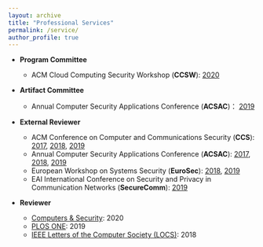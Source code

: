 ```yaml
---
layout: archive
title: "Professional Services"
permalink: /service/
author_profile: true
---
```


* **Program Committee**
    * ACM Cloud Computing Security Workshop (**CCSW**): [2020](https://ccsw.io/)

* **Artifact Committee**
    * Annual Computer Security Applications Conference (**ACSAC**)： [2019](https://www.acsac.org/2019/)
    
* **External Reviewer**
    * ACM Conference on Computer and Communications Security (**CCS**): [2017](https://www.sigsac.org/ccs/CCS2017/index.html), [2018](https://www.sigsac.org/ccs/CCS2018/index.html), [2019](https://www.sigsac.org/ccs/CCS2019/)
    * Annual Computer Security Applications Conference (**ACSAC**): [2017](https://www.acsac.org/2017/), [2018](https://www.acsac.org/2018/), [2019](https://www.acsac.org/2019/)
    * European Workshop on Systems Security (**EuroSec**): [2018](http://www.sharcs-project.eu/eurosec-2018/), [2019](https://www.threat-arrest.eu/html/eurosec-2019/)
    * EAI International Conference on Security and Privacy in Communication Networks (**SecureComm**): [2019](http://securecomm2019.eai-conferences.org/)

* **Reviewer**
    * [Computers & Security](https://journals.elsevier.com/computers-and-security/): 2020
    * [PLOS ONE](https://journals.plos.org/plosone/): 2019
    * [IEEE Letters of the Computer Society (LOCS)](https://ieeexplore.ieee.org/xpl/RecentIssue.jsp?punumber=8012254): 2018

